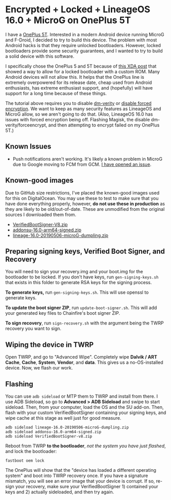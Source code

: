 # Encrypted + Locked + LineageOS 16.0 + MicroG on OnePlus 5T

I have a [OnePlus 5T](https://www.oneplus.com/support/spec/oneplus-5t). Interested in a modern Android device running MicroG and F-Droid, I decided to try to build this device. The problem with most Android hacks is that they require unlocked bootloaders. However, locked bootloaders provide some security guarantees, and I wanted to try to build a solid device with this software.

I specifically chose the OnePlus 5 and 5T because of [this XDA post](https://forum.xda-developers.com/oneplus-5/how-to/guide-relock-bootloader-custom-rom-t3849299) that showed a way to allow for a locked bootloader with a custom ROM. Many Android devices will not allow this. It helps that the OnePlus line is extremely overpowered for its release date, cheap used from Android enthusiasts, has extreme enthusiast support, and (hopefully) will have support for a long time because of these things.

The tutorial above requires you to disable [dm-verity](https://source.android.com/security/verifiedboot/dm-verity) or [disable forced encryption](https://source.android.com/security/encryption/full-disk). We want to keep as many security features as LineageOS and MicroG allow, so we aren't going to do that. (Also, LineageOS 16.0 has issues with forced encryption being off. Flashing Magisk, the disable dm-verity/forceencrypt, and then attempting to encrypt failed on my OnePlus 5T.)

## Known Issues

* Push notifications aren't working. It's likely a known problem in MicroG due to Google moving to FCM from GCM. [I have opened an issue](https://github.com/microg/android_packages_apps_GmsCore/issues/794).

## Known-good images

Due to GitHub size restrictions, I've placed the known-good images used for this on DigitalOcean. You may use these to test to make sure that you have done everything properly, however, **do not use these in production** as they are likely to be old/out-of-date. These are unmodified from the original sources I downloaded them from.

* [VerifiedBootSigner-V8.zip](https://rarecoil.sfo2.digitaloceanspaces.com/ecophone/dumpling/known-good/VerifiedBootSigner-v8.zip)
* [addonsu-16.0-arm64-signed.zip](https://rarecoil.sfo2.digitaloceanspaces.com/ecophone/dumpling/known-good/addonsu-16.0-arm64-signed.zip)
* [lineage-16.0-20190506-microG-dumpling.zip](https://rarecoil.sfo2.digitaloceanspaces.com/ecophone/dumpling/known-good/lineage-16.0-20190506-microG-dumpling.zip)


## Preparing signing keys, Verified Boot Signer, and Recovery

You will need to sign your recovery.img and your boot.img for the bootloader to be locked. If you don't have keys, run `gen-signing-keys.sh` that exists in this folder to generate RSA keys for the signing process.

**To generate keys,** run `gen-signing-keys.sh`. This will use openssl to generate keys.

**To update the boot signer ZIP**, run `update-boot-signer.sh`. This will add your generated key files to Chainfire's boot signer ZIP.

**To sign recovery**, run `sign-recovery.sh` with the argument being the TWRP recovery you want to sign.


## Wiping the device in TWRP

Open TWRP, and go to "Advanced Wipe". Completely wipe **Dalvik / ART Cache**, **Cache**, **System**, **Vendor**, and **data**. This gives us a no-OS-installed device. Now, we flash our work.

## Flashing

You can use `adb sideload` or MTP them to TWRP and install from there. I use ADB Sideload, so go to **Advanced > ADB Sideload** and swipe to start sideload. Then, from your computer, load the OS and the SU add-on. Then, flash with your custom VerifiedBootSigner containing your signing keys, and wipe cache at this stage as well just for good measure.

````
adb sideload lineage-16.0-20190506-microG-dumpling.zip
adb sideload addonsu-16.0-arm64-signed.zip 
adb sideload VerifiedBootSigner-v8.zip 
````

Reboot from TWRP **to the bootloader**, *not the system you have just flashed*, and lock the bootloader:

```
fastboot oem lock
```

The OnePlus will show that the "device has loaded a different operating system" and boot into TWRP recovery once. If you have a signature mismatch, you will see an error image that your device is corrupt. If so, re-sign your recovery, make sure your VerifiedBootSigner 1) contained your keys and 2) actually sideloaded, and then try again.

